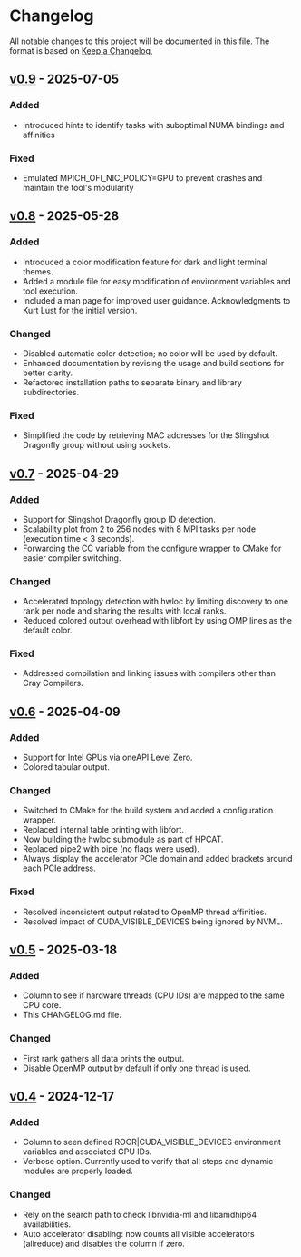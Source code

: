 # Changelog

All notable changes to this project will be documented in this file.
The format is based on [Keep a Changelog](https://keepachangelog.com/en/1.1.0/),

## [v0.9] - 2025-07-05

### Added

- Introduced hints to identify tasks with suboptimal NUMA bindings and affinities

### Fixed

- Emulated MPICH_OFI_NIC_POLICY=GPU to prevent crashes and maintain the tool's modularity


## [v0.8] - 2025-05-28

### Added

- Introduced a color modification feature for dark and light terminal themes.
- Added a module file for easy modification of environment variables and tool execution.
- Included a man page for improved user guidance. Acknowledgments to Kurt Lust for the initial version.

### Changed

- Disabled automatic color detection; no color will be used by default.
- Enhanced documentation by revising the usage and build sections for better clarity.
- Refactored installation paths to separate binary and library subdirectories.

### Fixed

- Simplified the code by retrieving MAC addresses for the Slingshot Dragonfly group without using sockets.


## [v0.7] - 2025-04-29

### Added

- Support for Slingshot Dragonfly group ID detection.
- Scalability plot from 2 to 256 nodes with 8 MPI tasks per node (execution time < 3 seconds).
- Forwarding the CC variable from the configure wrapper to CMake for easier compiler switching.

### Changed

- Accelerated topology detection with hwloc by limiting discovery to one rank per node and sharing the results with local ranks.
- Reduced colored output overhead with libfort by using OMP lines as the default color.

### Fixed

- Addressed compilation and linking issues with compilers other than Cray Compilers.


## [v0.6] - 2025-04-09

### Added

- Support for Intel GPUs via oneAPI Level Zero.
- Colored tabular output.

### Changed

- Switched to CMake for the build system and added a configuration wrapper.
- Replaced internal table printing with libfort.
- Now building the hwloc submodule as part of HPCAT.
- Replaced pipe2 with pipe (no flags were used).
- Always display the accelerator PCIe domain and added brackets around each PCIe address.

### Fixed

- Resolved inconsistent output related to OpenMP thread affinities.
- Resolved impact of CUDA_VISIBLE_DEVICES being ignored by NVML.


## [v0.5] - 2025-03-18

### Added

- Column to see if hardware threads (CPU IDs) are mapped to the same CPU core.
- This CHANGELOG.md file.

### Changed

- First rank gathers all data prints the output.
- Disable OpenMP output by default if only one thread is used.


## [v0.4] - 2024-12-17

### Added

- Column to seen defined ROCR|CUDA_VISIBLE_DEVICES environment variables and associated GPU IDs.
- Verbose option. Currently used to verify that all steps and dynamic modules are properly loaded.

### Changed

- Rely on the search path to check libnvidia-ml and libamdhip64 availabilities.
- Auto accelerator disabling: now counts all visible accelerators (allreduce) and disables the column if zero.

[v0.9]: https://github.com/HewlettPackard/hpcat/compare/v0.8...v0.9
[v0.8]: https://github.com/HewlettPackard/hpcat/compare/v0.7...v0.8
[v0.7]: https://github.com/HewlettPackard/hpcat/compare/v0.6...v0.7
[v0.6]: https://github.com/HewlettPackard/hpcat/compare/v0.5...v0.6
[v0.5]: https://github.com/HewlettPackard/hpcat/compare/v0.4...v0.5
[v0.4]: https://github.com/HewlettPackard/hpcat/compare/v0.3...v0.4

